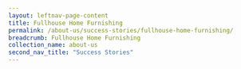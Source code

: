 ```yaml
---
layout: leftnav-page-content
title: Fullhouse Home Furnishing
permalink: /about-us/success-stories/fullhouse-home-furnishing/
breadcrumb: Fullhouse Home Furnishing
collection_name: about-us
second_nav_title: "Success Stories"
---
```

